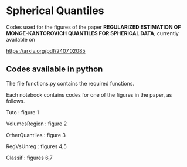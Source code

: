 # Spherical Quantiles
Codes used for the figures of the paper **REGULARIZED ESTIMATION OF MONGE-KANTOROVICH QUANTILES
FOR SPHERICAL DATA**, currently available on  

https://arxiv.org/pdf/2407.02085


## Codes available in python

The file functions.py contains the required functions.

Each notebook contains codes for one of the figures in the paper, as follows. 

Tuto : figure 1 

VolumesRegion : figure 2 

OtherQuantiles : figure 3 

RegVsUnreg : figures 4,5

Classif : figures 6,7


